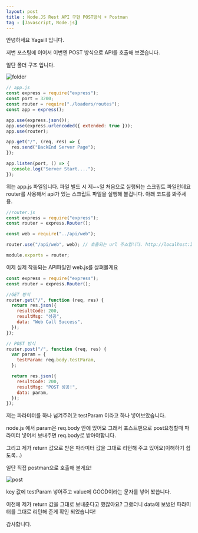 ```yaml
---
layout: post
title : Node.JS Rest API 구현 POST방식 + Postman
tag : [Javascript, Node.js]
---
```

안녕하세요 Yagsill 입니다.
  
저번 포스팅에 이어서 이번엔 POST 방식으로 API를 호출해 보겠습니다.
  
일단 폴더 구조 입니다.
  
![folder](https://img1.daumcdn.net/thumb/R1280x0/?scode=mtistory2&fname=https%3A%2F%2Fblog.kakaocdn.net%2Fdn%2F9jpX5%2FbtsjmuIyp66%2FXmr5JNXZ1cO4yOXVNsBkPK%2Fimg.png)
  
```javascript
// app.js
const express = require("express");
const port = 3200;
const router = require("./loaders/routes");
const app = express();

app.use(express.json());
app.use(express.urlencoded({ extended: true }));
app.use(router);

app.get("/", (req, res) => {
  res.send("BackEnd Server Page");
});

app.listen(port, () => {
  console.log("Server Start....");
});
```
  
위는 app.js 파일입니다. 파일 빌드 시 제~~일 처음으로 실행되는 스크립트 파일인데요 router를 사용해서 api가 있는 스크립트 파일을 실행해 볼겁니다. 아래 코드를 봐주세용.
  
```javascript
//router.js
const express = require("express");
const router = express.Router();

const web = require("../api/web"); 

router.use("/api/web", web); // 호출되는 url 주소입니다. http://localhost:3200/api/web/ 으로 호출 됨.

module.exports = router;
```
  
이제 실제 작동되는 API파일인 web.js를 살펴볼게요
  
```javascript
const express = require("express");
const router = express.Router();

//GET 방식
router.get("/", function (req, res) {
  return res.json({
    resultCode: 200,
    resultMsg: "성공",
    data: "Web Call Success",
  });
});

// POST 방식
router.post("/", function (req, res) {
  var param = {
    testParam: req.body.testParam,
  };

  return res.json({
    resultCode: 200,
    resultMsg: "POST 성공!",
    data: param,
  });
});
```
  
저는 파라미터를 하나 넘겨주려고 testParam 이라고 하나 넣어보았습니다.
  
node.js 에서 param은 req.body 안에 있어요 그래서 포스트맨으로 post요청할때 파라미터 넣어서 보내주면 req.body로 받아야합니다.
  
그리고 제가 return 값으로 받은 파라미터 값을 그대로 리턴해 주고 있어요(이해하기 쉽도록...)
  
일단 직접 postman으로 호출해 볼게요!
  
![post](https://img1.daumcdn.net/thumb/R1280x0/?scode=mtistory2&fname=https%3A%2F%2Fblog.kakaocdn.net%2Fdn%2FEtK9O%2FbtsjmCmapFa%2FPXQDXoZKoq3tZ8uMf4Fmqk%2Fimg.png)
  

key 값에 testParam 넣어주고 value에 GOOD이라는 문자를 넣어 봤씁니다.
  
이전에 제가 return 값을 그대로 보내준다고 했잖아요? 그랬더니 data에 보냈던 파라미터를 그대로 리턴해 준게 확인 되었습니다!
  
감사합니다.